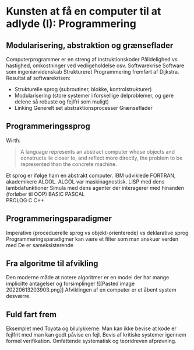 # Kunsten at få en computer til at adlyde (I): Programmering
## Modularisering, abstraktion og grænseflader
Computerprogrammer er en streng af instruktionskoder
Pålidelighed vs hastighed, omkostninger ved vedligeholdelse osv.
Softwarekrise
Software som ingeniørvidenskab
Struktureret Programmering fremført af Dijkstra.
Resultat af softwarekrisen:
- Strukturelle sprog (subroutiner, blokke, kontrolstrukturer)
- Modularisering (store systemer i forskellige delproblemer, og gøre delene så robuste og fejlfri som muligt)
- Linking
Generelt set abstraktionsprocesser
Grænseflader

## Programmeringssprog
Wirth:
> A language represents an abstract computer whose objects and constructs lie closer to, and reflect more directly, the problem to be represented than the concrete machine.

Et sprog er ifølge ham en abstrakt computer.
IBM udviklede FORTRAN, akademikere ALGOL.
ALGOL var maskinagnostisk.
LISP med dens lambdafunktioner
Simula med dens agenter der interagerer med hinanden (forløber til OOP)
BASIC
PASCAL  
PROLOG
C
C++
## Programmeringsparadigmer
Imperative (proceduerelle sprog vs objekt-orienterede) vs deklarative sprog
Programmeringsparadigmer kan være et filter som man anskuer verden med
De er sameksisterende

## Fra algoritme til afvikling
Den moderne måde at notere algoritmer er en model der har mange implicitte antagelser og forsimplinger
![[Pasted image 20220613203903.png]]
Afviklingen af en computer er et åbent system desværre.

## Fuld fart frem
Eksemplet med Toyota og bilulykkerne. Man kan ikke bevise at kode er fejlfrit med man kan godt påvise en fejl.
Bevis af kritiske systemer igennem formel verifikation.
Omfattende systematisk og teoridreven afprøvning.

